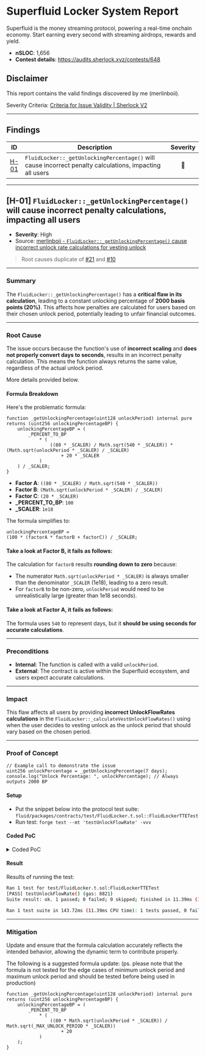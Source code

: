# Superfluid Locker System Report
Superfluid is the money streaming protocol, powering a real-time onchain economy. Start earning every second with streaming airdrops, rewards and yield.

* **nSLOC**: 1,656
* **Contest details**: https://audits.sherlock.xyz/contests/648

## Disclaimer
This report contains the valid findings discovered by me (merlinboii). 

Severity Criteria: [Criteria for Issue Validity | Sherlock V2](https://docs.sherlock.xyz/audits/real-time-judging/judging)

---

## Findings

| ID | Description | Severity |
| :-: | - | :-: |
|[H-01](#h-01)| `FluidLocker::_getUnlockingPercentage()` will cause incorrect penalty calculations, impacting all users |🍅|

---

## <a name="h-01">[H-01]</a> `FluidLocker::_getUnlockingPercentage()` will cause incorrect penalty calculations, impacting all users

* **Severity**: High
* Source: [merlinboii - `FluidLocker::_getUnlockingPercentage()` cause incorrect unlock rate calculations for vesting unlock](https://github.com/sherlock-audit/2024-11-superfluid-locking-contract-judging/issues/64)

> Root causes duplicate of [#21](https://github.com/sherlock-audit/2024-11-superfluid-locking-contract-judging/issues/21) and [#10](https://github.com/sherlock-audit/2024-11-superfluid-locking-contract-judging/issues/10)

---

### Summary

The `FluidLocker::_getUnlockingPercentage()` has a **critical flaw in its calculation**, leading to a constant unlocking percentage of **2000 basis points (20%)**. This affects how penalties are calculated for users based on their chosen unlock period, potentially leading to unfair financial outcomes.

---

### Root Cause

The issue occurs because the function's use of **incorrect scaling** and **does not properly convert days to seconds**, results in an incorrect penalty calculation. This means the function always returns the same value, regardless of the actual unlock period.

More details provided below. 

#### Formula Breakdown

Here's the problematic formula:

```solidity
function _getUnlockingPercentage(uint128 unlockPeriod) internal pure returns (uint256 unlockingPercentageBP) {
    unlockingPercentageBP = (
        _PERCENT_TO_BP
            * (
                ((80 * _SCALER) / Math.sqrt(540 * _SCALER)) * (Math.sqrt(unlockPeriod * _SCALER) / _SCALER)
                    + 20 * _SCALER
            )
    ) / _SCALER;
}   
```

- **Factor A**: `((80 * _SCALER) / Math.sqrt(540 * _SCALER))`
- **Factor B**: `(Math.sqrt(unlockPeriod * _SCALER) / _SCALER)`
- **Factor C**: `(20 * _SCALER)`
- **_PERCENT_TO_BP**: `100`
- **_SCALER**: `1e18`

The formula simplifies to:

```solidity
unlockingPercentageBP = 
(100 * (factorA * factorB + factorC)) / _SCALER;
```

#### Take a look at Factor B, it fails as follows:

The calculation for `factorB` results **rounding down to zero** because:

- The numerator `Math.sqrt(unlockPeriod * _SCALER)` is always smaller than the denominator `_SCALER` (1e18), leading to a zero result.
- For `factorB` to be non-zero, `unlockPeriod` would need to be unrealistically large (greater than 1e18 seconds).

#### Take a look at Factor A, it fails as follows:

The formula uses `540` to represent days, but it **should be using seconds for accurate calculations**.

---

### Preconditions

- **Internal**: The function is called with a valid `unlockPeriod`.
- **External**: The contract is active within the Superfluid ecosystem, and users expect accurate calculations.

---

### Impact

This flaw affects all users by providing **incorrect UnlockFlowRates calculations** in the `FluidLocker::_calculateVestUnlockFlowRates()` using when the user decides to vesting unlock as the unlock period that should vary based on the chosen period.

---

### Proof of Concept

```solidity
// Example call to demonstrate the issue
uint256 unlockPercentage = _getUnlockingPercentage(7 days);
console.log("Unlock Percentage: ", unlockPercentage); // Always outputs 2000 BP
```

#### Setup
* Put the snippet below into the protocol test suite: `fluid/packages/contracts/test/FluidLocker.t.sol::FluidLockerTTETest` 
* Run test:
`forge test --mt 'testUnlockFlowRate' -vvv`

#### Coded PoC
<details>
  <summary>Coded PoC</summary>

```solidity
    function _helperCalculateUnlockFlowRatesCustom(uint128 unlockPeriod)
        internal
        pure
        returns (uint256 unlockingPercentageBP)
    {
        /// @notice Scaler used for unlock percentage calculation
        uint256 _SCALER = 1e18;

        /// @notice Scaler used for unlock percentage calculation
        uint256 _PERCENT_TO_BP = 100;

        /// @notice Fork from the FluidLocker::_getUnlockingPercentage()
        unlockingPercentageBP = (   
            _PERCENT_TO_BP
                * (
                    ((80 * _SCALER) / Math.sqrt(540 * _SCALER)) * (Math.sqrt(unlockPeriod * _SCALER) / _SCALER)
                        + 20 * _SCALER
                )
        ) / _SCALER;

    }

    function testUnlockFlowRate() external {
        uint256 min = _helperCalculateUnlockFlowRatesCustom(_MIN_UNLOCK_PERIOD);
        uint256 max = _helperCalculateUnlockFlowRatesCustom(_MAX_UNLOCK_PERIOD);

        assertEq(min, 2000);
        assertEq(max, 2000);
    }
```
</details>

#### Result
Results of running the test:
```bash
Ran 1 test for test/FluidLocker.t.sol:FluidLockerTTETest
[PASS] testUnlockFlowRate() (gas: 8821)
Suite result: ok. 1 passed; 0 failed; 0 skipped; finished in 11.39ms (1.19ms CPU time)

Ran 1 test suite in 143.72ms (11.39ms CPU time): 1 tests passed, 0 failed, 0 skipped (1 total tests)
```

---

### Mitigation

Update and ensure that the formula calculation accurately reflects the intended behavior, allowing the dynamic term to contribute properly.

The following is a suggested formula update: 
(ps. please note that the formula is not tested for the edge cases of minimum unlock period and maximum unlock period and should be tested before being used in production)

```solidity
function _getUnlockingPercentage(uint128 unlockPeriod) internal pure returns (uint256 unlockingPercentageBP) {
    unlockingPercentageBP = (
        _PERCENT_TO_BP
            * (
                ((80 * Math.sqrt(unlockPeriod * _SCALER)) / Math.sqrt(_MAX_UNLOCK_PERIOD * _SCALER))
                    + 20
            )
    );
}
```